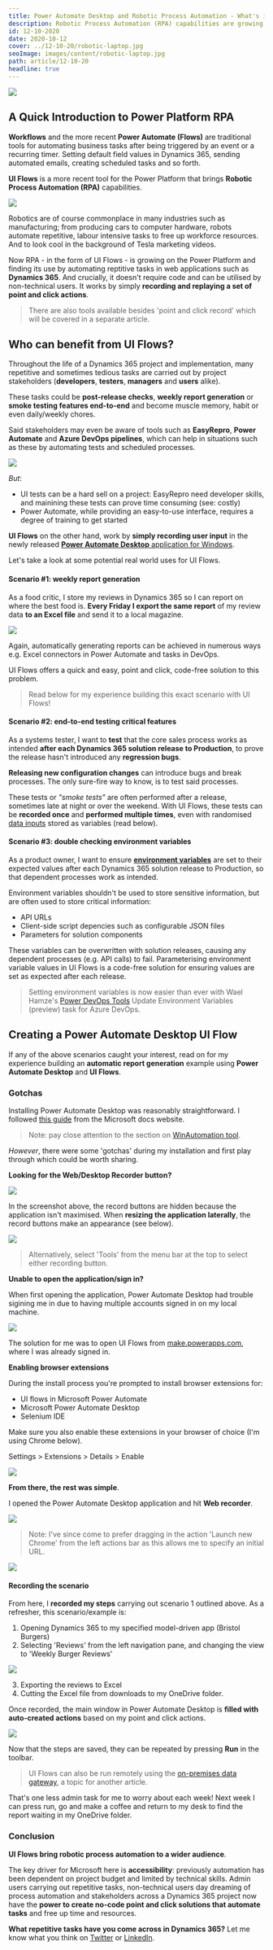 ```yaml
---
title: Power Automate Desktop and Robotic Process Automation - What's it Good For?
description: Robotic Process Automation (RPA) capabilities are growing on our beloved Power Platform. You'll be forgiven for thinking these capabilities were already possible through coding, because indeed many were. So why is Power Automate Desktop important, how does it work and who can benefit from it?
id: 12-10-2020
date: 2020-10-12    
cover: ../12-10-20/robotic-laptop.jpg
seoImage: images/content/robotic-laptop.jpg
path: article/12-10-20
headline: true
---
```


<div class="heading">
    <img src='robotic-laptop.jpg' className='headline'>
</div>

## A Quick Introduction to Power Platform RPA

**Workflows** and the more recent **Power Automate (Flows)** are traditional tools for automating business tasks after being triggered by an event or a recurring timer. Setting default field values in Dynamics 365, sending automated emails, creating scheduled tasks and so forth. 

**UI Flows** is a more recent tool for the Power Platform that brings **Robotic Process Automation (RPA)** capabilities. 

<img src='pad-home.png' />

Robotics are of course commonplace in many industries such as manufacturing; from producing cars to computer hardware, robots automate repetitive, labour intensive tasks to free up workforce resources. And to look cool in the background of Tesla marketing videos. 

Now RPA - in the form of UI Flows - is growing on the Power Platform and finding its use by automating reptitive tasks in web applications such as **Dynamics 365**. And crucially, it doesn't require code and can be utilised by non-technical users. It works by simply **recording and replaying a set of point and click actions**. 

> There are also tools available besides 'point and click record' which will be covered in a separate article.

## Who can benefit from UI Flows?

Throughout the life of a Dynamics 365 project and implementation, many repetitive and sometimes tedious tasks are carried out by project stakeholders (**developers**, **testers**, **managers** and **users** alike). 

These tasks could be **post-release checks**, **weekly report generation** or **smoke testing features end-to-end** and become muscle memory, habit or even daily/weekly chores. 

Said stakeholders may even be aware of tools such as **EasyRepro**, **Power Automate** and **Azure DevOps pipelines**, which can help in situations such as these by automating tests and scheduled processes.

<img src='power-auto.png' />

 _But_:

 - UI tests can be a hard sell on a project: EasyRepro need developer skills, and mainining these tests can prove time consuming (see: costly)
 - Power Automate, while providing an easy-to-use interface, requires a degree of training to get started

 **UI Flows** on the other hand, work by **simply recording user input** in the newly released [**Power Automate Desktop** application for Windows](https://docs.microsoft.com/en-us/power-automate/ui-flows/desktop/introduction).

Let's take a look at some potential real world uses for UI Flows.


#### Scenario #1: weekly report generation

As a food critic, I store my reviews in Dynamics 365 so I can report on where the best food is. **Every Friday I export the same report** of my review data **to an Excel file** and send it to a local magazine. 

<img src='burger-reviews-dash.PNG' />

Again, automatically  generating reports can be achieved in numerous ways e.g. Excel connectors in Power Automate and tasks in DevOps. 

UI Flows offers a quick and easy, point and click, code-free solution to this problem. 

> Read below for my experience building this exact scenario with UI Flows!

#### Scenario #2: end-to-end testing critical features

As a systems tester, I want to **test** that the core sales process works as intended **after each Dynamics 365 solution release to Production**, to prove the release hasn't introduced any **regression bugs**.

**Releasing new configuration changes** can introduce bugs and break processes. The only sure-fire way to know, is to test said processes. 

These tests or _"smoke tests"_ are often performed after a release, sometimes late at night or over the weekend. With UI Flows, these tests can be **recorded once** and **performed multiple times**, even with randomised [data inputs](https://docs.microsoft.com/en-us/power-automate/ui-flows/inputs-outputs-web) stored as variables (read below). 

#### Scenario #3: double checking environment variables

As a product owner, I want to ensure **[environment variables](https://docs.microsoft.com/en-us/powerapps/maker/common-data-service/environmentvariables)** are set to their expected values after each Dynamics 365 solution release to Production, so that dependent processes work as intended.

Environment variables shouldn't be used to store sensitive information, but are often used to store critical information:

- API URLs
- Client-side script depencies such as configurable JSON files
- Parameters for solution components

These variables can be overwritten with solution releases, causing any dependent processes (e.g. API calls) to fail. Parameterising environment variable values in UI Flows is a code-free solution for ensuring values are set as expected after each release.

> Setting environment variables is now easier than ever with Wael Hamze's [Power DevOps Tools](https://marketplace.visualstudio.com/items?itemName=WaelHamze.xrm-ci-framework-build-tasks) Update Environment Variables (preview) task for Azure DevOps.

## Creating a Power Automate Desktop UI Flow

If any of the above scenarios caught your interest, read on for my experience building an **automatic report generation** example using **Power Automate Desktop** and **UI Flows**.


### Gotchas

Installing Power Automate Desktop was reasonably straightforward. I followed [this guide](https://docs.microsoft.com/en-us/power-automate/ui-flows/desktop/introduction) from the Microsoft docs website. 

> Note: pay close attention to the section on [WinAutomation tool](https://www.winautomation.com/download/).

_However_, there were some 'gotchas' during my installation and first play through which could be worth sharing.

**Looking for the Web/Desktop Recorder button?**

<img src='ui-flows-cramped.PNG' />

In the screenshot above, the record buttons are hidden because the application isn't maximised. When **resizing the application laterally**, the record buttons make an appearance (see below).

<img src='ui-flows-full.PNG' />

> Alternatively, select 'Tools' from the menu bar at the top to select either recording button.

**Unable to open the application/sign in?**

When first opening the application, Power Automate Desktop had trouble sigining me in due to having multiple accounts signed in on my local machine.

<img src='ui-flows-si.PNG' />

The solution for me was to open UI Flows from [make.powerapps.com](https://make.powerapps.com), where I was already signed in.

**Enabling browser extensions**

During the install process you're prompted to install browser extensions for:

- UI flows in Microsoft Power Automate
- Microsoft Power Automate Desktop
- Selenium IDE

Make sure you also enable these extensions in your browser of choice (I'm using Chrome below).

Settings > Extensions > Details > Enable

<img src='ui-enable-ext.png' />

**From there, the rest was simple**. 

I opened the Power Automate Desktop application and hit **Web recorder**.

<img src='web-recorder.PNG' />

> Note: I've since come to prefer dragging in the action 'Launch new Chrome' from the left actions bar as this allows me to specify an initial URL.

<img src='launch-new-chrome.PNG' />

#### Recording the scenario

From here, I **recorded my steps** carrying out scenario 1 outlined above. As a refresher, this scenario/example is:

1. Opening Dynamics 365 to my specified model-driven app (Bristol Burgers)
2. Selecting 'Reviews' from the left navigation pane, and changing the view to 'Weekly Burger Reviews'

<img src='reviews-close-up.PNG' />

3. Exporting the reviews to Excel
4. Cutting the Excel file from downloads to my OneDrive folder.

Once recorded, the main window in Power Automate Desktop is **filled with auto-created actions** based on my point and click actions. 

<img src='ui-steps.PNG' />

Now that the steps are saved, they can be repeated by pressing **Run** in the toolbar. 

> UI Flows can also be run remotely using the [on-premises data gateway](https://docs.microsoft.com/en-us/power-automate/ui-flows/setup#install-the-on-premises-data-gateway), a topic for another article.

That's one less admin task for me to worry about each week! Next week I can press run, go and make a coffee and return to my desk to find the report waiting in my OneDrive folder.

### Conclusion

**UI Flows bring robotic process automation to a wider audience**. 

The key driver for Microsoft here is **accessibility**: previously automation has been dependent on project budget and limited by technical skills. Admin users carrying out repetitive tasks, non-technical users day dreaming of process automation and stakeholders across a Dynamics 365 project now have the **power to create no-code point and click solutions that automate tasks** and free up time and resources.

**What repetitive tasks have you come across in Dynamics 365?** Let me know what you think on [Twitter](https://twitter.com/DaveClarkIO) or [LinkedIn](https://www.linkedin.com/in/davidjbclark/).
